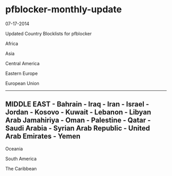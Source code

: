 pfblocker-monthly-update
========================
07-17-2014

Updated Country Blocklists for pfblocker

Africa

Asia

Central America

Eastern Europe

European Union

--------------------------
MIDDLE EAST - Bahrain - Iraq - Iran - Israel - Jordan - Kosovo - Kuwait - Lebanon - Libyan Arab Jamahiriya
            - Oman - Palestine - Qatar - Saudi Arabia - Syrian Arab Republic - United Arab Emirates - Yemen
-------------------------

Oceania

South America

The Caribbean
